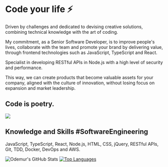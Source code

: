 # Code your life ⚡

Driven by challenges and dedicated to devising creative solutions, combining technical knowledge with the art of coding.

My commitment, as a Senior Software Developer, is to improve people's lives, collaborate with the team and promote your brand by delivering value, through frontend technologies such as JavaScript, TypeScript and React.

Specialist in developing RESTful APIs in Node.js with a high level of security and performance.

This way, we can create products that become valuable assets for your company, aligned with the culture of innovation, without losing focus on expansion and market leadership.

## Code is poetry.

<!-- 
Software Developer since 1999, developing products for large companies, banks and non-profit organizations.
Problem solver and focused on teams and high performance.
Passionate about technology, challenges and lifelong learning. 
I believe in solutions of real world problems through software. 
-->

<div style="display: inline">
<!--
  <a href="https://www.instagram.com/odemur.marangoni" target="_blank"><img src="https://img.shields.io/badge/-Instagram-%23E4405F?style=for-the-badge&logo=instagram&logoColor=white" target="_blank"></a>
-->
<a href="https://www.linkedin.com/in/odemur" target="_blank"><img src="https://img.shields.io/badge/-LinkedIn-%230077B5?style=for-the-badge&logo=linkedin&logoColor=white" target="_blank"></a> 
</div>

## Knowledge and Skills #SoftwareEngineering
<!--
Software developer focused on scalability, quality, performance and security.
-->

JavaScript, TypeScript, React, Node.js, HTML, CSS, jQuery, RESTful APIs, Git, TDD, Docker, DevOps and AWS.

![Odemur's GitHub Stats](https://github-readme-stats.vercel.app/api?username=odemur&show_icons=true&theme=github_dark)
[![Top Languages](https://github-readme-stats.vercel.app/api/top-langs/?username=odemur&hide=Procfile&layout=compact&theme=github_dark)](https://github.com/odemur/github-readme-stats)



